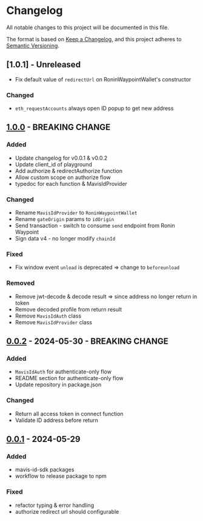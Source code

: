 # Changelog

All notable changes to this project will be documented in this file.

The format is based on [Keep a Changelog](https://keepachangelog.com/en/1.0.0/),
and this project adheres to [Semantic Versioning](https://semver.org/spec/v2.0.0.html).

## [1.0.1] - Unreleased

- Fix default value of `redirectUrl` on RoninWaypointWallet's constructor

### Changed

- `eth_requestAccounts` always open ID popup to get new address

## [1.0.0] - BREAKING CHANGE

### Added

- Update changelog for v0.0.1 & v0.0.2
- Update client_id of playground
- Add authorize & redirectAuthorize function
- Allow custom scope on authorize flow
- typedoc for each function & MavisIdProvider

### Changed

- Rename `MavisIdProvider` to `RoninWaypointWallet`
- Rename `gateOrigin` params to `idOrigin`
- Send transaction - switch to consume `send` endpoint from Ronin Waypoint
- Sign data v4 - no longer modify `chainId`

### Fixed

- Fix window event `unload` is deprecated => change to `beforeunload`

### Removed

- Remove jwt-decode & decode result => since address no longer return in token
- Remove decoded profile from return result
- Remove `MavisIdAuth` class
- Remove `MavisIdProvider` class

## [0.0.2] - 2024-05-30 - BREAKING CHANGE

### Added

- `MavisIdAuth` for authenticate-only flow
- README section for authenticate-only flow
- Update repository in package.json

### Changed

- Return all access token in connect function
- Validate ID address before return

## [0.0.1] - 2024-05-29

### Added

- mavis-id-sdk packages
- workflow to release package to npm

### Fixed

- refactor typing & error handling
- authorize redirect url should configurable

[unreleased]: https://github.com/skymavis/waypoint-js/compare/mavis-id-sdk@v1.0.0...HEAD
[1.0.0]: https://github.com/skymavis/waypoint-js/compare/mavis-id-sdk@v0.0.2...mavis-id-sdk@v1.0.0
[0.0.2]: https://github.com/skymavis/waypoint-js/compare/mavis-id-sdk@v0.0.1...mavis-id-sdk@v0.0.2
[0.0.1]: https://github.com/skymavis/waypoint-js/releases/tag/mavis-id-sdk@v0.0.1
